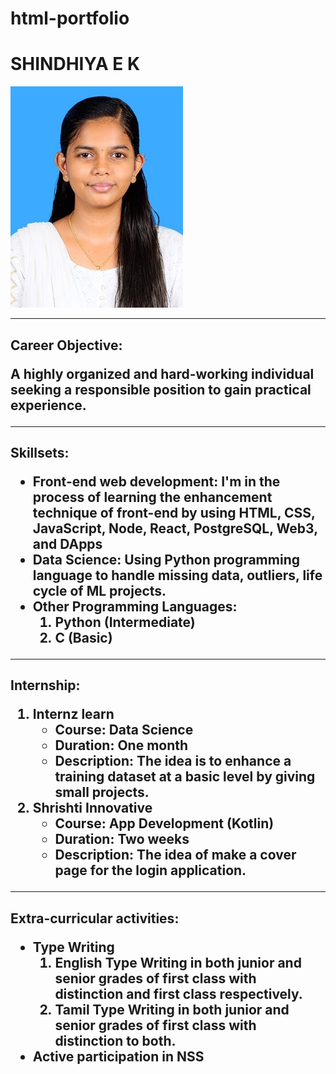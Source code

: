 # html-portfolio
<!DOCTYPE html>
<html lang="en">

<head>
  <meta charset="UTF-8">

  
  </head>
  <body>
    <h1> SHINDHIYA E K</h1>
    <img src="./1000039415.jpg"/>
    <hr>
    <h2> Career Objective:
      <p> A highly organized and hard-working individual seeking a responsible position to gain practical experience.</p>
    </h2>
    <hr>
    <h2> Skillsets:
      <ul>
        <li>Front-end web development: I'm in the process of learning the enhancement technique of front-end by using HTML, CSS, JavaScript, Node, React, PostgreSQL, Web3, and DApps</li>
        <li> Data Science: Using Python programming language to handle missing data, outliers, life cycle of ML projects.</li>
        <li> Other Programming Languages: 
          <ol>
            <li> Python (Intermediate)</li> 
            <li> C (Basic)</li>
          </ol>	
          </li>
          </ul>
    </h2>
    <hr>
    <h2> Internship:
      <ol>
        <li> Internz learn 
          <ul> 
            <li>Course: Data Science </li>
            <li>Duration: One month </li>
            <li> Description: The idea is to enhance a training dataset at a basic level by giving small projects.</li>
          </ul>
        </li>
        <li> Shrishti Innovative
          <ul> 
            <li> Course: App Development (Kotlin)</li>
            <li> Duration: Two weeks</li>
            <li> Description: The idea of make a cover page for the login application.</li>    
          </ul>
        </li>
      </ol>
    </h2>
    <hr>
    <h2> Extra-curricular activities:
      <ul>
        <li> Type Writing
          <ol>
            	<li>English Type Writing in both junior and senior grades of first class with distinction and first class respectively.</li>
              <li>Tamil Type Writing in both junior and senior grades of first class with distinction to both.</li>
          </ol>
        </li>
        <li> 	Active participation in NSS </li>
      </ul>
    </h2>
  </body>
